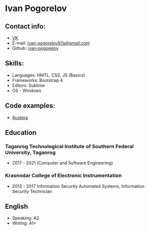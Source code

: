 # Ivan Pogorelov

## Contact info:

- [VK](https://vk.com/dlaundead)
- E-mail: ivan-pogorelov97a@gmail.com
- Github: [ivan-pogorelov](https://github.com/ivan-pogorelov)

## Skills:

- Languages: HMTL, CSS, JS (Basics)
- Frameworks: Bootstrap 4
- Editors: Sublime
- OS - Windows

## Code examples:

- [Austera](https://github.com/dlAundead/Austera)

## Education

### Taganrog Technological Institute of Southern Federal University, Taganrog
- 2017 - 2021 (Computer and Software Engineering)

### Krasnodar College of Electronic Instrumentation
- 2013 - 2017 Information Security Automated Systems, Information Security Technician

## English
- Speaking: A2
- Writing: A1+

